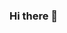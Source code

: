 ### Hi there 👋

<!--
**GuelGarcia/GuelGarcia** is a ✨ _special_ ✨ repository because its `README.md` (this file) appears on your GitHub profile.

Here are some ideas to get you started:

- 🔭 I’m currently working on ...
- 🌱 I’m currently learning ...
- 👯 I’m looking to collaborate on ...
- 🤔 I’m looking for help with ...
- 💬 Ask me about ...
- 📫 How to reach me: ...
- 😄 Pronouns: ...
- ⚡ Fun fact: ...


![Miguel Garcia's github stats](https://github-readme-stats.vercel.app/api?username=GuelGarcia&theme=gruvbox&show_icons=true)
-->

